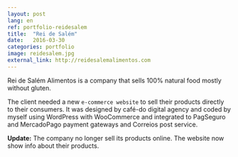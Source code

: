 ```yaml
---
layout: post
lang: en
ref: portfolio-reidesalem
title:  "Rei de Salém"
date:   2016-03-30
categories: portfolio
image: reidesalem.jpg
external_link: http://reidesalemalimentos.com
---
```


Rei de Salém Alimentos is a company that sells 100% natural food mostly without gluten.

The client needed a new <code>e-commerce website</code> to sell their products directly to their consumers. It was designed by café-do digital agency and coded by myself using WordPress with WooCommerce and integrated to PagSeguro and MercadoPago payment gateways and Correios post service.

**Update:** The company no longer sell its products online. The website now show info about their products.